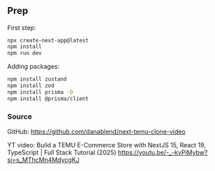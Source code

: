 #

## Prep

First step:

```sh
npx create-next-app@latest
npm install
npm run dev
```

Adding packages:

```sh
npm install zustand
npm install zod
npm install prisma -D
npm install @prisma/client
```

### Source

GitHub:
<https://github.com/danablend/next-temu-clone-video>

YT video: Build a TEMU E-Commerce Store with NextJS 15, React 19, TypeScript | Full Stack Tutorial (2025)
<https://youtu.be/-_-kvPiMybw?si=s_MThcMn4MdycgKJ>

